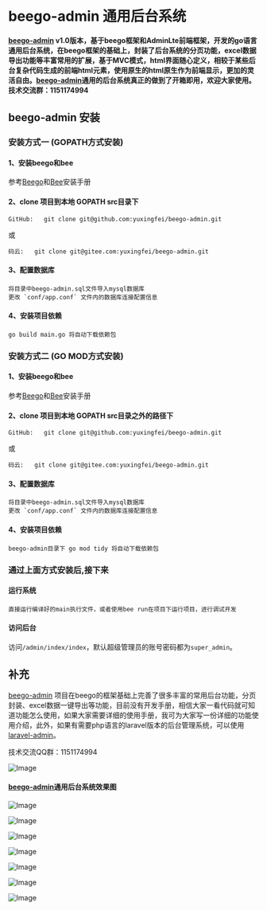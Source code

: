 # beego-admin 通用后台系统

#### [beego-admin](https://github.com/yuxingfei/beego-admin) v1.0版本，基于beego框架和AdminLte前端框架，开发的go语言通用后台系统，在beego框架的基础上，封装了后台系统的分页功能，excel数据导出功能等丰富常用的扩展，基于MVC模式，html界面随心定义，相较于某些后台复杂代码生成的前端html元素，使用原生的html原生作为前端显示，更加的灵活自由。[beego-admin](https://github.com/yuxingfei/beego-admin)通用的后台系统真正的做到了开箱即用，欢迎大家使用。技术交流群：1151174994

## beego-admin 安装

### 安装方式一 (GOPATH方式安装)

#### 1、安装beego和bee
参考[Beego](https://beego.me/docs/install/)和[Bee](https://beego.me/docs/install/bee.md)安装手册

#### 2、clone 项目到本地 GOPATH src目录下
```
GitHub:   git clone git@github.com:yuxingfei/beego-admin.git
```
或
```
码云:   git clone git@gitee.com:yuxingfei/beego-admin.git
```


#### 3、配置数据库
```
将目录中beego-admin.sql文件导入mysql数据库
更改 `conf/app.conf` 文件内的数据库连接配置信息
```

#### 4、安装项目依赖
```
go build main.go 将自动下载依赖包
```

### 安装方式二 (GO MOD方式安装)

#### 1、安装beego和bee
参考[Beego](https://beego.me/docs/install/)和[Bee](https://beego.me/docs/install/bee.md)安装手册

#### 2、clone 项目到本地 GOPATH src目录之外的路径下
```
GitHub:   git clone git@github.com:yuxingfei/beego-admin.git
```
或
```
码云:   git clone git@gitee.com:yuxingfei/beego-admin.git
```


#### 3、配置数据库
```
将目录中beego-admin.sql文件导入mysql数据库
更改 `conf/app.conf` 文件内的数据库连接配置信息
```

#### 4、安装项目依赖
```
beego-admin目录下 go mod tidy 将自动下载依赖包
```

### 通过上面方式安装后,接下来

#### 运行系统
```
直接运行编译好的main执行文件，或者使用bee run在项目下运行项目，进行调试开发
```

#### 访问后台
访问`/admin/index/index`，默认超级管理员的账号密码都为`super_admin`。


## 补充
[beego-admin](https://github.com/yuxingfei/beego-admin) 项目在beego的框架基础上完善了很多丰富的常用后台功能，分页封装、excel数据一键导出等功能，目前没有开发手册，相信大家一看代码就可知道功能怎么使用，如果大家需要详细的使用手册，我可为大家写一份详细的功能使用介绍，此外，如果有需要php语言的laravel版本的后台管理系统，可以使用[laravel-admin](https://github.com/yuxingfei/laravel-admin)。

技术交流QQ群：1151174994

![Image](https://raw.githubusercontent.com/yuxingfei/images/master/beego-admin-qq-share.png)

#### [beego-admin](https://github.com/yuxingfei/beego-admin)通用后台系统效果图

![Image](https://raw.githubusercontent.com/yuxingfei/images/master/beego-login-1.jpg)

![Image](https://raw.githubusercontent.com/yuxingfei/images/master/beego-index-2.png)

![Image](https://raw.githubusercontent.com/yuxingfei/images/master/beego-user-index-3.png)

![Image](https://raw.githubusercontent.com/yuxingfei/images/master/beego-user-4.png)

![Image](https://raw.githubusercontent.com/yuxingfei/images/master/beego-admin-role-5.png)

![Image](https://raw.githubusercontent.com/yuxingfei/images/master/beego-admin-menu-6.png)

![Image](https://raw.githubusercontent.com/yuxingfei/images/master/beego-setting-7.png)
